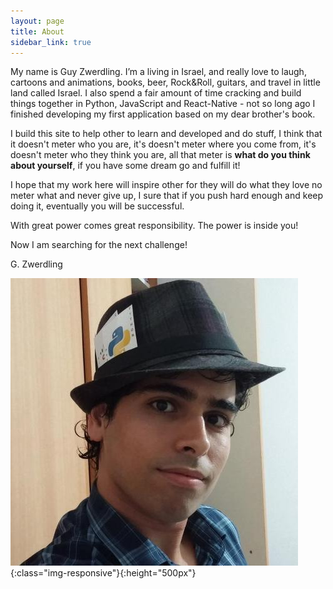 ```yaml
---
layout: page
title: About
sidebar_link: true
---
```


My name is Guy Zwerdling. I’m a living in Israel, and really love to laugh, cartoons and animations, books, beer, Rock&Roll, guitars, and travel in little land called Israel. I also spend a fair amount of time cracking and build things together in Python, JavaScript and React-Native - not so long ago I finished developing my first application based on my dear brother's book.

I build this site to help other to learn and developed and do stuff, I think that it doesn't meter who you are, it's doesn't meter where you come from, it's doesn't meter who they think you are, all that meter is **what do you think about yourself**, if you have some dream go and fulfill it!

I hope that my work here will inspire other for they will do what they love no meter what and never give up, I sure that if you push hard enough and keep doing it, eventually you will be successful.

With great power comes great responsibility. The power is inside you!

Now I am searching for the next challenge!

G. Zwerdling


![Guy](/assets/images/guy.jpeg "Guy"){:class="img-responsive"}{:height="500px"}
